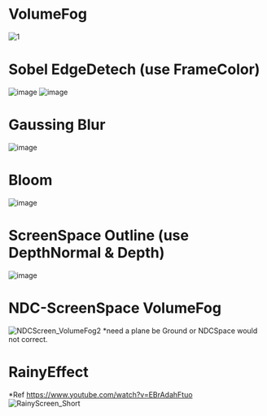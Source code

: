 # VolumeFog
![1](https://user-images.githubusercontent.com/57168985/143901814-59212c05-6a4c-4d43-a9f3-0c79545e6307.gif)
# Sobel EdgeDetech (use FrameColor)
![image](https://user-images.githubusercontent.com/57168985/147410506-be4d4dfc-fdae-4350-b8f4-21b415d70191.png)
![image](https://user-images.githubusercontent.com/57168985/147410514-71f4618f-dbc4-4eb2-aed8-6956ef04ad6e.png)
# Gaussing Blur
![image](https://user-images.githubusercontent.com/57168985/147486624-f4e84b24-fe85-4c54-862d-e249001b7e63.png)
# Bloom
![image](https://user-images.githubusercontent.com/57168985/148688617-87e958ad-bef2-4e97-9639-abb7853c515d.png)
# ScreenSpace Outline (use DepthNormal & Depth)
![image](https://user-images.githubusercontent.com/57168985/148688590-31031553-7084-46ea-af42-dc178741628c.png)
# NDC-ScreenSpace VolumeFog
![NDCScreen_VolumeFog2](https://user-images.githubusercontent.com/57168985/149804657-1542fe20-e281-43dd-bbd2-9f8b3b4bd3e7.gif)
*need a plane be Ground or NDCSpace would not correct.
# RainyEffect
*Ref https://www.youtube.com/watch?v=EBrAdahFtuo
![RainyScreen_Short](https://user-images.githubusercontent.com/57168985/154852778-2a0f91bc-e872-43eb-9bd1-a705a4d44f19.gif)
